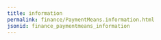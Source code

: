 ```yaml
---
title: information
permalink: finance/PaymentMeans.information.html
jsonid: finance_paymentmeans_information
---
```

